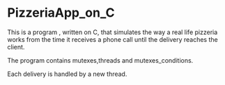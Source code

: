 # PizzeriaApp_on_C

This is a program , written on C, that simulates the way a real life pizzeria works 
from the time it receives a phone call until the delivery reaches the client.

The program contains mutexes,threads and mutexes_conditions.

Each delivery is handled by a new thread.


